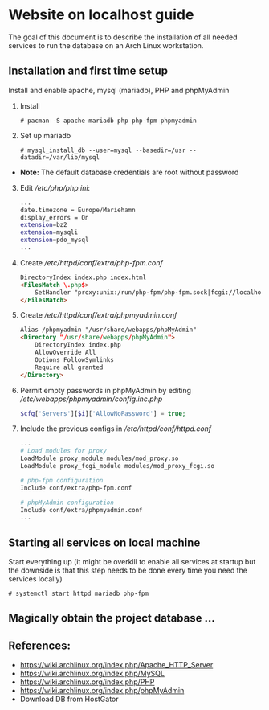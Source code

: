Website on localhost guide
==========================
The goal of this document is to describe the installation of all needed services to run the database on an Arch Linux workstation.

## Installation and first time setup
Install and enable apache, mysql (mariadb), PHP and phpMyAdmin

1. Install
    ```console
    # pacman -S apache mariadb php php-fpm phpmyadmin
    ```

2. Set up mariadb
    ```console
    # mysql_install_db --user=mysql --basedir=/usr --datadir=/var/lib/mysql
    ```

* **Note:** The default database credentials are root without password

3. Edit */etc/php/php.ini*:
    ```sh
    ...
    date.timezone = Europe/Mariehamn
    display_errors = On
    extension=bz2
    extension=mysqli
    extension=pdo_mysql
    ...
    ```

4. Create */etc/httpd/conf/extra/php-fpm.conf*
    ```html
    DirectoryIndex index.php index.html
    <FilesMatch \.php$>
        SetHandler "proxy:unix:/run/php-fpm/php-fpm.sock|fcgi://localhost/"
    </FilesMatch>
    ```

5. Create */etc/httpd/conf/extra/phpmyadmin.conf*
    ```html
    Alias /phpmyadmin "/usr/share/webapps/phpMyAdmin"
    <Directory "/usr/share/webapps/phpMyAdmin">
        DirectoryIndex index.php
        AllowOverride All
        Options FollowSymlinks
        Require all granted
    </Directory>
    ```

6. Permit empty passwords in phpMyAdmin by editing */etc/webapps/phpmyadmin/config.inc.php*
    ```php
    $cfg['Servers'][$i]['AllowNoPassword'] = true;
    ```

7. Include the previous configs in */etc/httpd/conf/httpd.conf*
    ```sh
    ...
    # Load modules for proxy
    LoadModule proxy_module modules/mod_proxy.so
    LoadModule proxy_fcgi_module modules/mod_proxy_fcgi.so
    
    # php-fpm configuration
    Include conf/extra/php-fpm.conf
    
    # phpMyAdmin configuration
    Include conf/extra/phpmyadmin.conf
    ...
    ```

## Starting all services on local machine
Start everything up (it might be overkill to enable all services at startup but the downside is that this step needs to be done every time you need the services locally)

  ```console
  # systemctl start httpd mariadb php-fpm
  ```

## Magically obtain the project database ...

## References:
  * https://wiki.archlinux.org/index.php/Apache_HTTP_Server
  * https://wiki.archlinux.org/index.php/MySQL
  * https://wiki.archlinux.org/index.php/PHP
  * https://wiki.archlinux.org/index.php/phpMyAdmin
  * Download DB from HostGator

